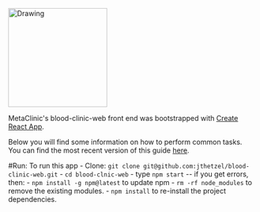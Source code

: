 <img src="https://cdn.rawgit.com/jthetzel/blood-clinic-web/develop/src/assets/metaclinic.svg" alt="Drawing" style="width: 200px;"/>

MetaClinic's blood-clinic-web front end was bootstrapped with [Create React App](https://github.com/facebookincubator/create-react-app).

Below you will find some information on how to perform common tasks.<br>
You can find the most recent version of this guide [here](https://github.com/facebookincubator/create-react-app/blob/master/packages/react-scripts/template/README.md).

#Run:
  To run this app
    - Clone: `git clone git@github.com:jthetzel/blood-clinic-web.git`
    - `cd blood-clnic-web`
    - type `npm start`
      -- if you get errors, then:
        - `npm install -g npm@latest` to update npm
        - `rm -rf node_modules` to remove the existing modules.
        - `npm install` to re-install the project dependencies.